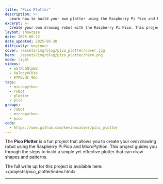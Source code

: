 ```yaml
---
title: "Pico Plotter"
description: >- 
  Learn how to build your own plotter using the Raspberry Pi Pico and MicroPython. This project guides you through the steps to create a simple yet effective plotter that can draw shapes and patterns.
excerpt: >-
  Create your own drawing robot with the Raspberry Pi Pico. This project uses MicroPython to control the plotter and bring your designs to life.
layout: showcase
date: 2025-06-22
date_updated: 2025-06-30
difficulty: beginner
cover: /assets/img/blog/pico_plotter/cover.jpg
hero:  /assets/img/blog/pico_plotter/hero.png
mode: light
videos:
  - uSTXCGNlpE0
  - Xa7ocyVCKYo
  - ETFdvdC-9Oo
tags:
  - micropython
  - robot
  - plotter
  - pico
groups:
  - robot
  - micropython
  - pico
code:
  - https://www.github.com/kevinmcaleer/pico_plotter
---
```


The **Pico Plotter** is a fun project that allows you to create your own drawing robot using the Raspberry Pi Pico and MicroPython. This project guides you through the steps to build a simple yet effective plotter that can draw shapes and patterns.

The full write up for this project is available here: </projects/pico_plotter/index.html>

---
